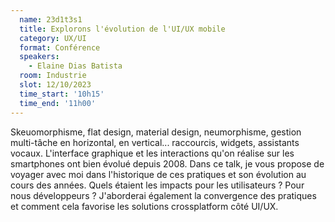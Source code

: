 ```yaml
---
  name: 23d1t3s1
  title: Explorons l'évolution de l'UI/UX mobile
  category: UX/UI
  format: Conférence
  speakers: 
    - Elaine Dias Batista
  room: Industrie
  slot: 12/10/2023
  time_start: '10h15'
  time_end: '11h00'
---
```

Skeuomorphisme, flat design, material design, neumorphisme, gestion multi-tâche en horizontal, en vertical... raccourcis, widgets, assistants vocaux. L'interface graphique et les interactions qu'on réalise sur les smartphones ont bien évolué depuis 2008. Dans ce talk, je vous propose de voyager avec moi dans l'historique de ces pratiques et son évolution au cours des années. Quels étaient les impacts pour les utilisateurs ? Pour nous développeurs ? J'aborderai également la convergence des pratiques et comment cela favorise les solutions crossplatform côté UI/UX.
